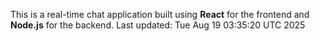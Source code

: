 This is a real-time chat application built using **React** for the frontend and **Node.js** for the backend.
Last updated: Tue Aug 19 03:35:20 UTC 2025
